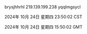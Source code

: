 brysjhhrhl 219.139.199.238 yqqlmgsycl

2024年 10月 24日 星期四 23:50:02 CST

2024年 10月 24日 星期四 15:50:02 GMT
